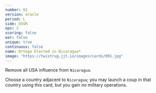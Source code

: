 ```yaml
---
number: 91
version: oracle
period: L
side: USSR
ops: 2
scoring: false
war: false
unique: true
continuous: false
name: Ortega Elected in Nicaragua*
image: "https://twistrug.jjt.io/images/cards/091.jpg"
---
```

Remove all USA influence from `Nicaragua`.

Choose a country adjacent to `Nicaragua`; you may launch a coup in that country using this card, but you gain no military operations.
